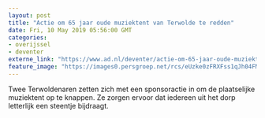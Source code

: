 ```yaml
---
layout: post
title: "Actie om 65 jaar oude muziektent van Terwolde te redden"
date: Fri, 10 May 2019 05:56:00 GMT
categories: 
- overijssel 
- deventer 
externe_link: "https://www.ad.nl/deventer/actie-om-65-jaar-oude-muziektent-van-terwolde-te-redden~ade828c4/"
feature_image: "https://images0.persgroep.net/rcs/eUzke0zFRXFss1qJh04FMQ7q3sI/diocontent/146791265/_fitwidth/400/?appId=21791a8992982cd8da851550a453bd7f&quality=0.7"
---
```


Twee Terwoldenaren zetten zich met een sponsoractie in om de plaatselijke muziektent op te knappen. Ze zorgen ervoor dat iedereen uit het dorp letterlijk een steentje bijdraagt.
